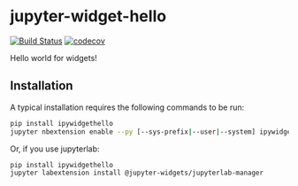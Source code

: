
# jupyter-widget-hello

[![Build Status](https://travis-ci.org/vidartf/jupyter-widget-hello.svg?branch=master)](https://travis-ci.org/vidartf/jupyter-widget-hello)
[![codecov](https://codecov.io/gh/vidartf/jupyter-widget-hello/branch/master/graph/badge.svg)](https://codecov.io/gh/vidartf/jupyter-widget-hello)


Hello world for widgets!

## Installation

A typical installation requires the following commands to be run:

```bash
pip install ipywidgethello
jupyter nbextension enable --py [--sys-prefix|--user|--system] ipywidgethello
```

Or, if you use jupyterlab:

```bash
pip install ipywidgethello
jupyter labextension install @jupyter-widgets/jupyterlab-manager
```
